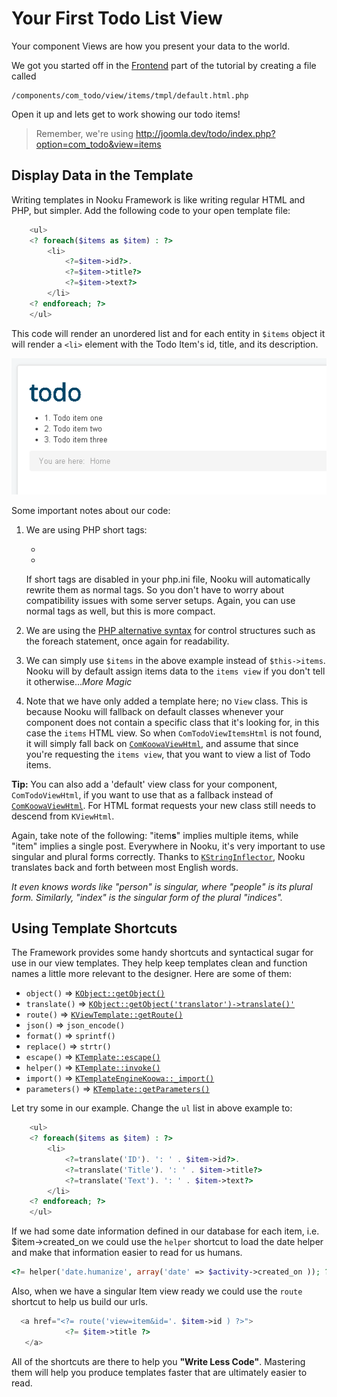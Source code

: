 # Your First Todo List View

Your component Views are how you present your data to the world.

We got you started off in the [Frontend](front-end.md) part of the tutorial by creating a file called

    /components/com_todo/view/items/tmpl/default.html.php

Open it up and lets get to work showing our todo items!

> Remember, we're using http://joomla.dev/todo/index.php?option=com_todo&view=items

## Display Data in the Template

Writing templates in Nooku Framework is like writing regular HTML and PHP, but simpler. Add the following code to your open template
file:

```php
    <ul>
    <? foreach($items as $item) : ?>
        <li>
            <?=$item->id?>.
            <?=$item->title?>
            <?=$item->text?>
        </li>
    <? endforeach; ?>
    </ul>
```

This code will render an unordered list and for each entity in `$items` object it will render a `<li>` element with the
Todo Item's id, title, and its description.

![My Nooku Powered Todo List](/resources/images/todotutorial/front-end-view.png)

Some important notes about our code:

1. We are using PHP short tags:

    * <? instead of <?php
    * <?= instead of <?php echo

    If short tags are disabled in your php.ini file, Nooku will automatically rewrite them as normal tags. So you don't
    have to worry about compatibility issues with some server setups. Again, you can use normal tags as well, but this is more compact.

2. We are using the [PHP alternative syntax](http://php.net/manual/en/control-structures.alternative-syntax.php) for control
structures such as the foreach statement, once again for readability.

3. We can simply use `$items` in the above example instead of `$this->items`. Nooku will by default assign items data to the
`items view` if you don't tell it otherwise..._More Magic_

4. Note that we have only added a template here; no `View` class. This is because Nooku will fallback on default classes
whenever your component does not contain a specific class that it's looking for, in this case the `items` HTML view. So
when `ComTodoViewItemsHtml` is not found, it will simply fall back on [`ComKoowaViewHtml`](http://api.nooku.org/class-ComKoowaViewHtml.html), and assume that since you're requesting
the `items view`, that you want to view a list of Todo items.

<b>Tip:</b> You can also add a 'default' view class for your component, `ComTodoViewHtml`, if you want to use that as a fallback
instead of [`ComKoowaViewHtml`](http://api.nooku.org/class-ComKoowaViewHtml.html). For HTML format requests your new class
still needs to descend from `KViewHtml`.

Again, take note of the following: "item**s**" implies multiple items, while "item" implies a single post. Everywhere in Nooku, it's very
important to use singular and plural forms correctly. Thanks to [`KStringInflector`](http://api.nooku.org/class-KStringInflector.html),
Nooku translates back and forth between most English words.

_It even knows words like "person" is singular, where "people" is its plural form. Similarly, "index" is the singular form of the plural "indices"._

## Using Template Shortcuts

The Framework provides some handy shortcuts and syntactical sugar for use in our view templates. They
help keep templates clean and function names a little more relevant to the designer. Here are some of them:

* `object()` => [`KObject::getObject()`](http://api.nooku.org/source-class-KObject.html#_getObject)
* `translate()` => [`KObject::getObject('translator')->translate()'`](http://api.nooku.org/source-class-KTranslatorAbstract.html#_translate)
* `route()` => [`KViewTemplate::getRoute()`](http://api.nooku.org/source-class-KViewTemplate.html#_getRoute)
* `json()` => `json_encode()`
* `format()` => `sprintf()`
* `replace()` => `strtr()`
* `escape()` => [`KTemplate::escape()`](http://api.nooku.org/source-class-KTemplate.html#_escape)
* `helper()` => [`KTemplate::invoke()`](http://api.nooku.org/source-class-KTemplate.html#_invoke)
* `import()` => [`KTemplateEngineKoowa::_import()`](http://api.nooku.org/source-class-KTemplateEngineKoowa.html#__import)
* `parameters()` => [`KTemplate::getParameters()`](http://api.nooku.org/source-class-KTemplate.html#_getParameters)

Let try some in our example. Change the `ul` list in above example to:

```php
    <ul>
    <? foreach($items as $item) : ?>
        <li>
            <?=translate('ID'). ': ' . $item->id?>.
            <?=translate('Title'). ': ' . $item->title?>
            <?=translate('Text'). ': ' . $item->text?>
        </li>
    <? endforeach; ?>
    </ul>
```
If we had some date information defined in our database for each item, i.e. $item->created_on we could use the `helper` shortcut to load
the date helper and make that information easier to read for us humans.

```php
<?= helper('date.humanize', array('date' => $activity->created_on )); ?>
```

Also, when we have a singular Item view ready we could use the `route` shortcut to help us build our urls.
```php
  <a href="<?= route('view=item&id='. $item->id ) ?>">
            <?= $item->title ?>
   </a>
```

All of the shortcuts are there
 to help you **"Write Less Code"**. Mastering them will help you produce templates faster that
are ultimately easier to read.